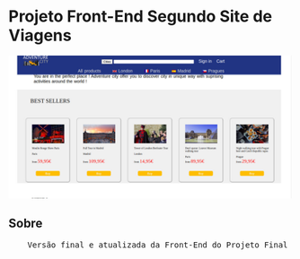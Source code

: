 <h1> Projeto Front-End Segundo Site de Viagens </h2>

<img src = "./Public/Img1.jpg" />

<h2> Sobre </h2>

<pre>
    Versão final e atualizada da Front-End do Projeto Final realizado na Universidad Pontificia Comillas em Madrid - Espanha
</pre>
